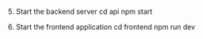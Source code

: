 
5. Start the backend server
cd api
npm start

6. Start the frontend application
cd frontend
npm run dev
